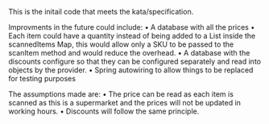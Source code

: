 This is the initail code that meets the kata/specification.

Improvments in the future could include:
•	A database with all the prices
•	Each item could have a quantity instead of being added to a List inside the scannedItems Map, this would allow only a SKU to be passed to the scanItem method and would reduce the overhead.
•	A database with the discounts configure so that they can be configured separately and read into objects by the provider.
•	Spring autowiring to allow things to be replaced for testing purposes

The assumptions made are:
•	The price can be read as each item is scanned as this is a supermarket and the prices will not be updated in working hours.
•	Discounts will follow the same principle.

